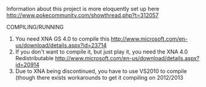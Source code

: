 Information about this project is more eloquently set up here 
	http://www.pokecommunity.com/showthread.php?t=312057

COMPILING/RUNNING

1) You need XNA GS 4.0 to compile this
	http://www.microsoft.com/en-us/download/details.aspx?id=23714
2) If you don't want to compile it, but just play it, you need the XNA 4.0 Redistributable
	http://www.microsoft.com/en-us/download/details.aspx?id=20914
3) Due to XNA being discontinued, you have to use VS2010 to compile (though there exists workarounds to get it compiling on 2012/2013